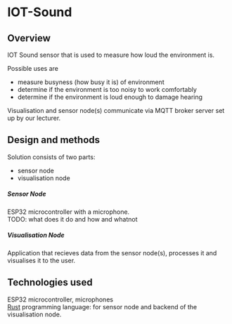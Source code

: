 # IOT-Sound
## Overview
IOT Sound sensor that is used to measure how loud the environment is.  

Possible uses are
- measure busyness (how busy it is) of environment
- determine if the environment is too noisy to work comfortably
- determine if the environment is loud enough to damage hearing

Visualisation and sensor node(s) communicate via MQTT broker server set up by our lecturer.

## Design and methods
Solution consists of two parts:
- sensor node
- visualisation node

##### Sensor Node
ESP32 microcontroller with a microphone.  
TODO: what does it do and how and whatnot

##### Visualisation Node
Application that recieves data from the sensor node(s), processes it and visualises it to the user.

## Technologies used
ESP32 microcontroller, microphones  
[Rust](https://www.rust-lang.org/) programming language: for sensor node and backend of the visualisation node.
